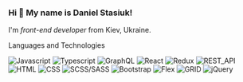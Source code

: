 ### Hi 👋 My name is **Daniel Stasiuk**!

 I'm *front-end developer* from Kiev, Ukraine.

 Languages and Technologies


![Javascript](https://img.shields.io/badge/-Javascript-090909?style=for-the-badge&logo=javascript)
![Typescript](https://img.shields.io/badge/-Typescript-090909?style=for-the-badge&logo=typescript)
![GraphQL](https://img.shields.io/badge/-GraphQL-090909?style=for-the-badge&logo=graphQL)
![React](https://img.shields.io/badge/-React-090909?style=for-the-badge&logo=React)
![Redux](https://img.shields.io/badge/-Redux-090909?style=for-the-badge&logo=Redux)
![REST_API](https://img.shields.io/badge/-RESTAPI-090909?style=for-the-badge&logo=restapi)
![HTML](https://img.shields.io/badge/-HTML-090909?style=for-the-badge&logo=html5)
![CSS](https://img.shields.io/badge/-CSS-090909?style=for-the-badge&logo=css)
![SCSS/SASS](https://img.shields.io/badge/-SCSS/SASS-090909?style=for-the-badge&logo=SCSS/SASS)
![Bootstrap](https://img.shields.io/badge/-Bootstrap-090909?style=for-the-badge&logo=bootstrap)
![Flex](https://img.shields.io/badge/-FLEX-090909?style=for-the-badge&logo=flex)
![GRID](https://img.shields.io/badge/-GRID-090909?style=for-the-badge&logo=grid)
![jQuery](https://img.shields.io/badge/-jQuery-090909?style=for-the-badge&logo=jquery)






